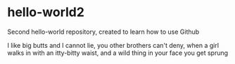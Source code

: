 # hello-world2
Second hello-world repository, created to learn how to use Github

I like big butts and I cannot lie,
you other brothers can't deny,
when a girl walks in with an itty-bitty waist,
and a wild thing in your face you get sprung
